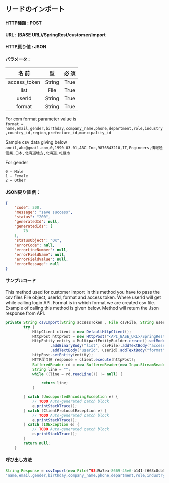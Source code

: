 ﻿## リードのインポート

#### HTTP種類 : POST  
#### URL : (BASE URL)**/SpringRest/customer/import**
#### HTTP戻り値 : JSON
#### パラメータ : 
| 名 前 |	型	| 必 須 |
|:----:|:---:|:---:|
|access_token|	String|	True|
|list|	File|	True|
|userId|	String|	True|
|format|	String|	True|

For cxm format parameter value is  
`format = name,email,gender,birthday,company_name,phone,department,role,industry,country_id,region,prefecture_id,muncipality_id`

Sample csv data giving below  
`ancil,abc@gmail.com,0,1990-03-01,ABC Inc,9876543210,IT,Engineers,情報通信業,日本,北海道地方,北海道,札幌市`

For gender
```
0 – Male
1 – Female
2 – Other
```
#### JSON戻り値 例：
```json 
{
    "code": 200,
    "message": "save success",
    "status": "200",
    "generatedId": null,
    "generatedIds": [
        78
    ],
    "statusObject": "OK",
    "errorCode": null,
    "errorLineNumber": null,
    "errorFieldName": null,
    "errorFieldValue": null,
    "errorMessage": null
}
```

#### サンプルコード
This method used for customer import in this method you have to pass the csv files File object, userId, format and access token. Where userId will get while calling login API. Format is in which format we are created csv file. Example of calling this method is given below. Method will return the Json response from API.

```java
private String csvImport(String accessToken , File csvFile, String userId, String format) {
		try {
			HttpClient client = new DefaultHttpClient();
			HttpPost httpPost = new HttpPost("<API_BASE_URL>/SpringRest/customer/import");
			HttpEntity entity = MultipartEntityBuilder.create().setMode(HttpMultipartMode.BROWSER_COMPATIBLE)
					.addBinaryBody("list", csvFile).addTextBody("access_token", accessToken)
					.addTextBody("userId", userId).addTextBody("format", format).build();
			httpPost.setEntity(entity);
			HTTP戻り値 response = client.execute(httpPost);
			BufferedReader rd = new BufferedReader(new InputStreamReader(response.getEntity().getContent()));
			String line = "";
			while ((line = rd.readLine()) != null) {

				return line;
			}

		} catch (UnsupportedEncodingException e) {
			// TODO Auto-generated catch block
			e.printStackTrace();
		} catch (ClientProtocolException e) {
			// TODO Auto-generated catch block
			e.printStackTrace();
		} catch (IOException e) {
			// TODO Auto-generated catch block
			e.printStackTrace();
		}
		return null;
	}
```

#### 呼び出し方法  
```java
String Response = csvImport(new File(“98d9a7ea-8669-45e6-b141-f663c8cb35b8”, "/home/bquser/Downloads/cxm.csv"), "1",
"name,email,gender,birthday,company_name,phone,department,role,industry,country_id,region,prefecture_id,muncipality_id");
```